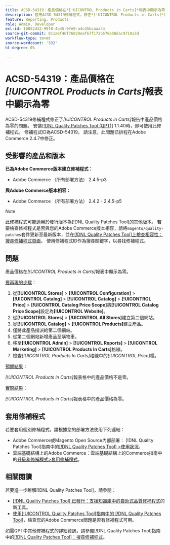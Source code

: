 ```yaml
---
title: ACSD-54319：產品價格在*[!UICONTROL Products in Carts]*報表中顯示為零
description: 套用ACSD-54319修補程式，修正*[!UICONTROL Products in Carts]*報表中產品價格為零的Adobe Commerce問題
feature: Reporting, Products
role: Admin, Developer
exl-id: 10052d32-99f8-4b45-9fe9-a4c45bcaaa44
source-git-commit: 011a6f46f76029eaf67f172b576e58dac9710a3d
workflow-type: tm+mt
source-wordcount: '332'
ht-degree: 0%

---
```


# ACSD-54319：產品價格在&#x200B;*[!UICONTROL Products in Carts]*&#x200B;報表中顯示為零

ACSD-54319修補程式修正了&#x200B;*[!UICONTROL Products in Carts]*&#x200B;報告中產品價格為零的問題。 安裝[[!DNL Quality Patches Tool (QPT)]](https://experienceleague.adobe.com/en/docs/commerce-operations/tools/quality-patches-tool/quality-patches-tool-to-self-serve-quality-patches) 1.1.40時，即可使用此修補程式。 修補程式ID為ACSD-54319。 請注意，此問題已排程在Adobe Commerce 2.4.7中修正。

## 受影響的產品和版本

**已為Adobe Commerce版本建立修補程式：**

* Adobe Commerce （所有部署方法） 2.4.5-p3

**與Adobe Commerce版本相容：**

* Adobe Commerce （所有部署方法） 2.4.2 - 2.4.5-p5

>[!NOTE]
>
>此修補程式可能適用於發行版本為[!DNL Quality Patches Tool]的其他版本。 若要檢查修補程式是否與您的Adobe Commerce版本相容，請將`magento/quality-patches`套件更新至最新版本，並在[[!DNL Quality Patches Tool]上檢查相容性：搜尋修補程式頁面](https://experienceleague.adobe.com/tools/commerce-quality-patches/index.html)。 使用修補程式ID作為搜尋關鍵字，以尋找修補程式。

## 問題

產品價格在&#x200B;*[!UICONTROL Products in Carts]*&#x200B;報表中顯示為零。

<u>要再現的步驟</u>：

1. 從&#x200B;**[!UICONTROL Stores]** > **[!UICONTROL Configuration]** > **[!UICONTROL Catalog]** > **[!UICONTROL Catalog]** > **[!UICONTROL Price]** > **[!UICONTROL Catalog Price Scope]**&#x200B;將&#x200B;**[!UICONTROL Catalog Price Scope]**&#x200B;設定為&#x200B;**[!UICONTROL Website]**。
1. 從&#x200B;**[!UICONTROL Stores]** > **[!UICONTROL All Stores]**&#x200B;建立第二個網站。
1. 從&#x200B;**[!UICONTROL Catalog]** > **[!UICONTROL Products]**&#x200B;建立產品。
1. 僅將此產品指派給第二個網站。
1. 從第二個網站新增產品至購物車。
1. 移至&#x200B;**[!UICONTROL Admin]** > **[!UICONTROL Reports]** > **[!UICONTROL Marketing]** > **[!UICONTROL Products In Carts]**&#x200B;格線。
1. 檢查&#x200B;*[!UICONTROL Products In Carts]*&#x200B;格線中的&#x200B;*[!UICONTROL Price]*&#x200B;欄。

<u>預期結果</u>：

*[!UICONTROL Products in Carts]*&#x200B;報表格中的產品價格不是零。

<u>實際結果</u>：

*[!UICONTROL Products in Carts]*&#x200B;報表格中的產品價格為零。

## 套用修補程式

若要套用個別修補程式，請根據您的部署方法使用下列連結：

* Adobe Commerce或Magento Open Source內部部署： [!DNL Quality Patches Tool]指南中的[[!DNL Quality Patches Tool] >使用狀況](/help/tools/quality-patches-tool/usage.md)。
* 雲端基礎結構上的Adobe Commerce：雲端基礎結構上的Commerce指南中的[升級和修補程式>套用修補程式](https://experienceleague.adobe.com/docs/commerce-cloud-service/user-guide/develop/upgrade/apply-patches.html)。

## 相關閱讀

若要進一步瞭解[!DNL Quality Patches Tool]，請參閱：

* [[!DNL Quality Patches Tool] 已發行：支援知識庫中的自助式品質修補程式](https://experienceleague.adobe.com/en/docs/commerce-operations/tools/quality-patches-tool/quality-patches-tool-to-self-serve-quality-patches)的新工具。
* [使用[!UICONTROL Quality Patches Tool]指南中的 [!DNL Quality Patches Tool]](/help/tools/quality-patches-tool/patches-available-in-qpt/check-patch-for-magento-issue-with-magento-quality-patches.md)，檢查您的Adobe Commerce問題是否有修補程式可用。


如需QPT中其他修補程式的詳細資訊，請參閱[!DNL Quality Patches Tool]指南中的[[!DNL Quality Patches Tool]：搜尋修補程式](https://experienceleague.adobe.com/tools/commerce-quality-patches/index.html)。

